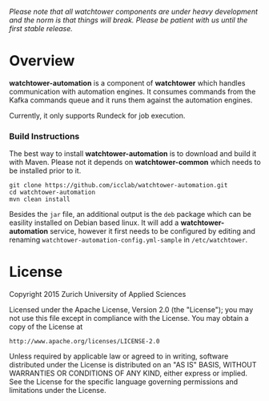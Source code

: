 *Please note that all watchtower components are under heavy development and the norm is that things will break. Please be patient with us until the first stable release.*

# Overview

**watchtower-automation** is a component of **watchtower** which handles communication with automation engines. It consumes commands from the Kafka commands queue and it runs them against the automation engines.

Currently, it only supports Rundeck for job execution.

### Build Instructions

The best way to install **watchtower-automation** is to download and build it with Maven. Please not it depends on **watchtower-common** which needs to be installed prior to it.

```
git clone https://github.com/icclab/watchtower-automation.git
cd watchtower-automation
mvn clean install
```

Besides the `jar` file, an additional output is the `deb` package which can be easility installed on Debian based linux. It will add a **watchtower-automation** service, however it first needs to be configured by editing and renaming ```watchtower-automation-config.yml-sample``` in ```/etc/watchtower```.

# License

Copyright 2015 Zurich University of Applied Sciences

Licensed under the Apache License, Version 2.0 (the "License");
you may not use this file except in compliance with the License.
You may obtain a copy of the License at

    http://www.apache.org/licenses/LICENSE-2.0
    
Unless required by applicable law or agreed to in writing, software
distributed under the License is distributed on an "AS IS" BASIS,
WITHOUT WARRANTIES OR CONDITIONS OF ANY KIND, either express or
implied.
See the License for the specific language governing permissions and
limitations under the License.